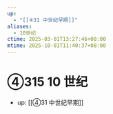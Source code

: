 ```yaml
---
up:
  - "[[④31 中世纪早期]]"
aliases:
  - 10世纪
ctime: 2025-03-01T13:27:46+08:00
mtime: 2025-10-01T11:40:37+08:00
---
```


# ④315 10 世纪

- up: [[④31 中世纪早期]]
